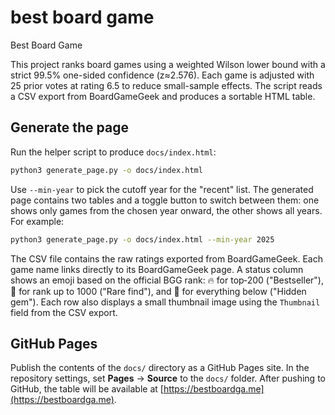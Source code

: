 # best board game

Best Board Game

This project ranks board games using a weighted Wilson lower bound with a strict 99.5% one-sided confidence (z≈2.576). Each game is adjusted with 25 prior votes at rating 6.5 to reduce small-sample effects. The script reads a CSV export from BoardGameGeek and produces a sortable HTML table.

## Generate the page

Run the helper script to produce `docs/index.html`:

```bash
python3 generate_page.py -o docs/index.html
```

Use `--min-year` to pick the cutoff year for the "recent" list. The generated page contains two tables and a toggle button to switch between them: one shows only games from the chosen year onward, the other shows all years. For example:

```bash
python3 generate_page.py -o docs/index.html --min-year 2025
```

The CSV file contains the raw ratings exported from BoardGameGeek. Each game name links directly to its BoardGameGeek page. A status column shows an emoji based on the official BGG rank: 🔥 for top‑200 ("Bestseller"), 🔎 for rank up to 1000 ("Rare find"), and 💎 for everything below ("Hidden gem").
Each row also displays a small thumbnail image using the `Thumbnail` field from the CSV export.

## GitHub Pages

Publish the contents of the `docs/` directory as a GitHub Pages site. In the repository settings, set **Pages** → **Source** to the `docs/` folder. After pushing to GitHub, the table will be available at [https://bestboardga.me](https://bestboardga.me).
